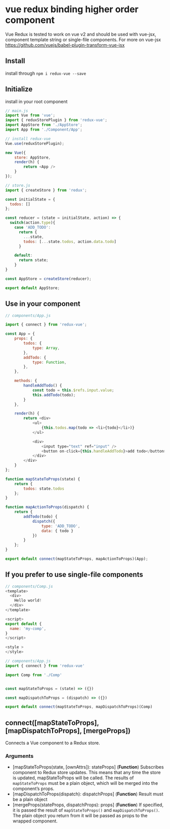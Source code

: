 # vue redux binding higher order component
Vue Redux is tested to work on vue v2 and should be used with vue-jsx, component template string or single-file components. For more on vue-jsx https://github.com/vuejs/babel-plugin-transform-vue-jsx

## Install
install through ``npm i redux-vue --save``

## Initialize
install in your root component

```js
// main.js
import Vue from 'vue';
import { reduxStorePlugin } from 'redux-vue';
import AppStore from './AppStore';
import App from './Component/App';

// install redux-vue
Vue.use(reduxStorePlugin);

new Vue({
    store: AppStore,
    render(h) {
    	return <App />
	}
});
```

```js
// store.js
import { createStore } from 'redux';

const initialState = {
  todos: []
};

const reducer = (state = initialState, action) => {
  switch(action.type){
    case 'ADD_TODO':
      return {
        ...state,
        todos: [...state.todos, action.data.todo]
      }

    default:
      return state;
    }
}

const AppStore = createStore(reducer);

export default AppStore;
```

## Use in your component
```js
// components/App.js

import { connect } from 'redux-vue';

const App = {
	props: {
		todos: {
			type: Array,
		},
		addTodo: {
			type: Function,
		},
	},

	methods: {
		handleAddTodo() {
			const todo = this.$refs.input.value;
			this.addTodo(todo);
		}
	},

	render(h) {
		return <div>
			<ul>
				{this.todos.map(todo => <li>{todo}</li>)}
			</ul>

			<div>
				<input type="text" ref="input" />
				<button on-click={this.handleAddTodo}>add todo</button>
			</div>
		</div>
	}
};

function mapStateToProps(state) {
	return {
		todos: state.todos
	};
}

function mapActionToProps(dispatch) {
	return {
		addTodo(todo) {
			dispatch({
				type: 'ADD_TODO',
				data: { todo }
			})
		}
	};
}

export default connect(mapStateToProps, mapActionToProps)(App);

```

## If you prefer to use single-file components
```js
// components/Comp.js
<template>
  <div>
    Hello world!
  </div>
</template>

<script>
export default {
  name: 'my-comp',
}
</script>

<style >
</style>
```

```js
// components/App.js
import { connect } from 'redux-vue'

import Comp from './Comp'


const mapStateToProps = (state) => ({})

const mapDispatchToProps = (dispatch) => ({})

export default connect(mapStateToProps, mapDispatchToProps)(Comp)
```

## connect([mapStateToProps], [mapDispatchToProps], [mergeProps])
Connects a Vue component to a Redux store.
### Arguments
* [mapStateToProps(state, [ownAttrs]): stateProps] (__Function__) Subscribes component to Redux store updates. This means that any time the store is updated, mapStateToProps will be called. The results of `mapStateToProps` must be a plain object, which will be merged into the component’s props.
* [mapDispatchToProps(dispatch): dispatchProps] (__Function__) Result must be a plain object
* [mergeProps(stateProps, dispatchProps): props] (__Function__) If specified, it is passed the result of `mapStateToProps()` and `mapDispatchToProps()`. The plain object you return from it will be passed as props to the wrapped component.
